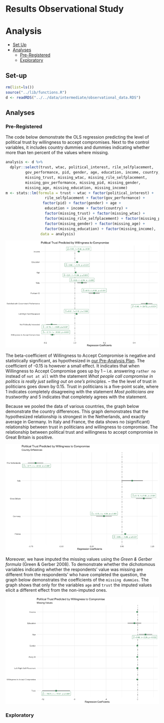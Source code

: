 Results Observational Study
================

# Analysis

  - [Set Up](#set-up)
  - [Analyses](#analysis)
      - [Pre-Registered](#pre-registered)
      - [Exploratory](#exploratory)

## Set-up

``` r
rm(list=ls())
source("../lib/functions.R")
d <- readRDS("../../data/intermediate/observational_data.RDS")
```

## Analyses

### Pre-Registered

The code below demonstrate the OLS regression predicting the level of
political trust by willingness to accept compromises. Next to the
control variables, it includes country dummies and dummies indicating
whether more than ten percent of the values where missing.

``` r
analysis <- d %>%
  dplyr::select(trust, wtac, political_interest, rile_selfplacement,
         gov_performance, pid, gender, age, education, income, country,
         missing_trust, missing_wtac, missing_rile_selfplacement,
         missing_gov_performance, missing_pid, missing_gender, 
         missing_age, missing_education, missing_income) 
m <- stats::lm(formula = trust ~ wtac + factor(political_interest) +
                  rile_selfplacement + factor(gov_performance) + 
                 factor(pid) + factor(gender) + age +
                  education + income + factor(country) + 
                  factor(missing_trust) + factor(missing_wtac) +
                  factor(missing_rile_selfplacement) + factor(missing_pid) +
                  factor(missing_gender) + factor(missing_age) + 
                  factor(missing_education) + factor(missing_income),
                data = analysis)
```

![](obervational_study_files/figure-gfm/unnamed-chunk-3-1.png)<!-- -->

The beta-coefficient of Willingness to Accept Compromise is negative and
statistically significant, as hypothesized in [our Pre-Analysis
Plan](https://osf.io/h29j3). The coefficient of -0.15 is however a small
effect. It indicates that when Willingness to Accept Compromise goes up
by 1 – i.e. answering `rather no` instead of `not at all` with the
statement *What people call compromise in politics is really just
selling out on one’s principles.* – the the level of trust in
politicians goes down by 0.15. Trust in politicians is a five-point
scale, where 1 indicates completely disagreeing with the statement *Most
politicians are trustworthy* and 5 indicates that completely agrees with
the statement.

Because we pooled the data of various countries, the graph below
demonstrate the country differences. This graph demonstrates that the
hypothesized relationship is strongest in the Netherlands, and exactly
average in Germany. In Italy and France, the data shows no (significant)
relationship between trust in politicians and willingness to compromise.
The relationship between political trust and willingness to accept
compromise in Great Britain is positive.

![](obervational_study_files/figure-gfm/unnamed-chunk-4-1.png)<!-- -->

Moreover, we have imputed the missing values using the *Green & Gerber
formula* (Green & Gerber 2008). To demonstrate whether the dichotomous
variables indicating whether the respondents’ value was missing are
different from the respondents’ who have completed the question, the
graph below demonstrates the coefficients of the `missing dummies`. The
graph shows that only for the variables `age` and `trust` the imputed
values elicit a different effect from the non-imputed ones.

![](obervational_study_files/figure-gfm/unnamed-chunk-5-1.png)<!-- -->

### Exploratory
